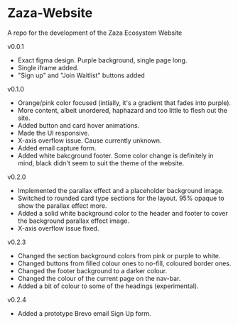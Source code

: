 # Zaza-Website
A repo for the development of the Zaza Ecosystem Website

v0.0.1
-  Exact figma design. Purple background, single page long.
-  Single iframe added.
-  "Sign up" and "Join Waitlist" buttons added

v0.1.0
-  Orange/pink color focused (intially, it's a gradient that fades into purple).
-  More content, albeit unordered, haphazard and too little to flesh out the site.
-  Added button and card hover animations.
-  Made the UI responsive.
-  X-axis overflow issue. Cause currently unknown.
-  Added email capture form.
-  Added white bakcground footer. Some color change is definitely in mind, black didn't seem to suit the theme of the website.

v0.2.0
-  Implemented the parallax effect and a placeholder background image.
-  Switched to rounded card type sections for the layout. 95% opaque to show the parallax effect more.
-  Added a solid white background color to the header and footer to cover the background parallax effect image.
-  X-axis overflow issue fixed.

v0.2.3
-   Changed the section background colors from pink or purple to white.
-   Changed buttons from filled colour ones to no-fill, coloured border ones.
-   Changed the footer background to a darker colour.
-   Changed the colour of the current page on the nav-bar.
-   Added a bit of colour to some of the headings (experimental).

v0.2.4
-   Added a prototype Brevo email Sign Up form.